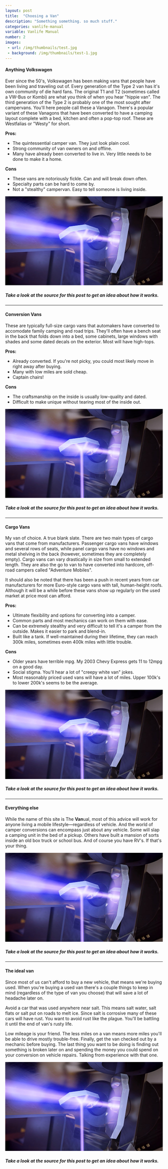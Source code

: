 ```yaml
---
layout: post
title:  "Choosing a Van"
description: "Something something. so much stuff."
categories: vanlife-manual
variable: Vanlife Manual
number: 2
images:
 - url: /img/thumbnails/test.jpg
 - background: /img/thumbnails/test-1.jpg
---
```

#### Anything Volkswagen

Ever since the 50's, Volkswagen has been making vans that people have been living and traveling out of. Every generation of the Type 2 van has it's own community of die hard fans. The original T1 and T2 (sometimes called a VW-Bus or Kombi) are what you think of when you hear "hippie van". The third generation of the Type 2 is probably one of the most sought after campervans. You'll here people call these a Vanagon. There's a popular variant of these Vanagons that have been converted to have a camping layout complete with a bed, kitchen and often a pop-top roof. These are Westfalias or "Westy" for short.

**Pros:**

- The quintessential camper van. They just look plain cool.
- Strong community of van owners on and offline.
- Many have already been converted to live in. Very little needs to be done to make it a home.

**Cons**

- These vans are notoriously fickle. Can and will break down often.
- Specialty parts can be hard to come by.
- Not a "stealthy" campervan. Easy to tell someone is living inside.

<img src="../img/thumbnails/test.jpg" /> 

##### Take a look at the source for this post to get an idea about how it works.

<hr />

#### Conversion Vans

These are typically full-size cargo vans that automakers have converted to accomodate family camping and road trips. They'll often have a bench seat in the back that folds down into a bed, some cabinets, large windows with shades and some dated decals on the exterior. Most will have high-tops.

**Pros:**

- Already converted. If you're not picky, you could most likely move in right away after buying.
- Many with low miles are sold cheap.
- Captain chairs!

**Cons**

- The craftsmanship on the inside is usually low-quality and dated.
- Difficult to make unique without tearing most of the inside out.

<img src="../img/thumbnails/test.jpg" /> 

##### Take a look at the source for this post to get an idea about how it works.

<hr />

#### Cargo Vans

My van of choice. A true blank slate. There are two main types of cargo vans that come from manufacturers. Passenger cargo vans have windows and several rows of seats, while panel cargo vans have no windows and metal shelving in the back (however, sometimes they are completely empty). Cargo vans can vary drastically in size from small to extended length. They are also the go to van to have converted into hardcore, off-road campers called "Adventure Mobiles".

It should also be noted that there has been a push in recent years from car manufacturers for more Euro-style cargo vans with tall, human-height roofs. Although it will be a while before these vans show up regularly on the used market at price most can afford.

**Pros:**

- Ultimate flexibility and options for converting into a camper.
- Common parts and most mechanics can work on them with ease.
- Can be extremely stealthy and very difficult to tell it's a camper from the outside. Makes it easier to park and blend-in.
- Built like a tank. If well-maintained during their lifetime, they can reach 300k miles, sometimes even 400k miles with little trouble.

**Cons**

- Older years have terrible mpg. My 2003 Chevy Express gets 11 to 12mpg on a good day.
- Social stigma. You'll hear a lot of "creepy white van" jokes.
- Most reasonably priced used vans will have a lot of miles. Upper 100k's to lower 200k's seems to be the average.

<img src="../img/thumbnails/test.jpg" /> 

##### Take a look at the source for this post to get an idea about how it works.

<hr />

#### Everything else

While the name of this site is The **Van**ual, most of this advice will work for anyone living a mobile lifestyle—regardless of vehicle. And the world of camper conversions can encompass just about any vehicle. Some will slap a camping unit in the bed of a pickup. Others have built a mansion of sorts inside an old box truck or school bus. And of course you have RV's. If that's your thing.

<img src="../img/thumbnails/test.jpg" /> 

##### Take a look at the source for this post to get an idea about how it works.

<hr />

#### The ideal van

Since most of us can't afford to buy a new vehicle, that means we're buying used. When you're buying a used van there's a couple things to keep in mind (regardless of the type of van you choose) that will save a lot of headache later on. 

Avoid a car that was used anywhere near salt. This means salt water, salt flats or salt put on roads to melt ice. Since salt is corrosive many of these cars will have rust. You want to avoid rust like the plague. You'll be battling it until the end of van's rusty life.

Low mileage is your friend. The less miles on a van means more miles you'll be able to drive mostly trouble-free. Finally, get the van checked out by a mechanic before buying. The last thing you want to be doing is finding out something is broken later on and spending the money you could spend on your conversion on vehicle repairs. Talking from experience with that one.

<img src="../img/thumbnails/test.jpg" /> 

##### Take a look at the source for this post to get an idea about how it works.